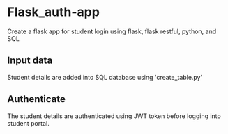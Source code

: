 # Flask_auth-app
Create a flask app for student login using flask, flask restful, python, and SQL  

## Input data
Student details are added into SQL database using 'create_table.py'

## Authenticate
The student details are authenticated using JWT token before logging into student portal. 

